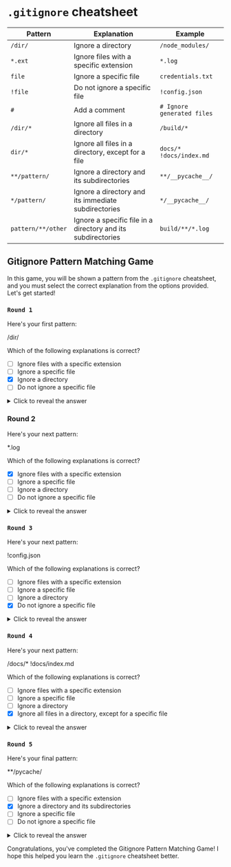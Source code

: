 # `.gitignore` cheatsheet

| Pattern            | Explanation                                                  | Example                    |
| ------------------ | ------------------------------------------------------------ | -------------------------- |
| `/dir/`            | Ignore a directory                                           | `/node_modules/`           |
| `*.ext`            | Ignore files with a specific extension                       | `*.log`                    |
| `file`             | Ignore a specific file                                       | `credentials.txt`          |
| `!file`            | Do not ignore a specific file                                | `!config.json`             |
| `#`                | Add a comment                                                | `# Ignore generated files` |
| `/dir/*`           | Ignore all files in a directory                              | `/build/*`                 |
| `dir/*`            | Ignore all files in a directory, except for a file           | `docs/* !docs/index.md`    |
| `**/pattern/`      | Ignore a directory and its subdirectories                    | `**/__pycache__/`          |
| `*/pattern/`       | Ignore a directory and its immediate subdirectories          | `*/__pycache__/`           |
| `pattern/**/other` | Ignore a specific file in a directory and its subdirectories | `build/**/*.log`           |

## Gitignore Pattern Matching Game

In this game, you will be shown a pattern from the `.gitignore` cheatsheet, and you must select the correct explanation from the options provided. Let's get started!

### `Round 1`

Here's your first pattern:

\/dir/

Which of the following explanations is correct?

- [ ] Ignore files with a specific extension
- [ ] Ignore a specific file
- [x] Ignore a directory
- [ ] Do not ignore a specific file
<details> <summary>Click to reveal the answer</summary>
The correct answer is Ignore a directory. This pattern tells Git to ignore the entire dir directory and everything inside it.
</details>

### Round 2

Here's your next pattern:

\*.log

Which of the following explanations is correct?

- [x] Ignore files with a specific extension
- [ ] Ignore a specific file
- [ ] Ignore a directory
- [ ] Do not ignore a specific file
<details> <summary>Click to reveal the answer</summary>
The correct answer is Ignore files with a specific extension. This pattern tells Git to ignore any file that ends with .log, such as error.log or debug.log.
</details>

### `Round 3`

Here's your next pattern:

!config.json

Which of the following explanations is correct?

- [ ] Ignore files with a specific extension
- [ ] Ignore a specific file
- [ ] Ignore a directory
- [x] Do not ignore a specific file
<details> <summary>Click to reveal the answer</summary>
The correct answer is Do not ignore a specific file. This pattern tells Git to include config.json in the repository, even if it matches another ignore pattern. The ! symbol negates the ignore rule.
</details>

### `Round 4`

Here's your next pattern:

/docs/\* !docs/index.md

Which of the following explanations is correct?

- [ ] Ignore files with a specific extension
- [ ] Ignore a specific file
- [ ] Ignore a directory
- [x] Ignore all files in a directory, except for a specific file
<details> <summary>Click to reveal the answer</summary>
The correct answer is Ignore all files in a directory, except for a specific file. This pattern tells Git to ignore all files in the docs directory, except for index.md. The ! symbol negates the ignore rule for that file.
</details>

### `Round 5`

Here's your final pattern:

\*\*/pycache/

Which of the following explanations is correct?

- [ ] Ignore files with a specific extension
- [x] Ignore a directory and its subdirectories
- [ ] Ignore a specific file
- [ ] Do not ignore a specific file
<details> <summary>Click to reveal the answer</summary>
The correct answer is Ignore a directory and its subdirectories. This pattern tells Git to ignore any directory named pycache and any subdirectories under it. The ** symbol matches any number of directories.
</details>

Congratulations, you've completed the Gitignore Pattern Matching Game! I hope this helped you learn the `.gitignore` cheatsheet better.
